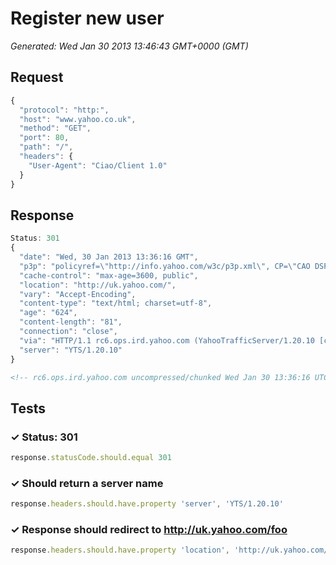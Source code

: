 # Register new user

*Generated: Wed Jan 30 2013 13:46:43 GMT+0000 (GMT)*
## Request
```javascript
{
  "protocol": "http:",
  "host": "www.yahoo.co.uk",
  "method": "GET",
  "port": 80,
  "path": "/",
  "headers": {
    "User-Agent": "Ciao/Client 1.0"
  }
}
```

## Response
```javascript
Status: 301
{
  "date": "Wed, 30 Jan 2013 13:36:16 GMT",
  "p3p": "policyref=\"http://info.yahoo.com/w3c/p3p.xml\", CP=\"CAO DSP COR CUR ADM DEV TAI PSA PSD IVAi IVDi CONi TELo OTPi OUR DELi SAMi OTRi UNRi PUBi IND PHY ONL UNI PUR FIN COM NAV INT DEM CNT STA POL HEA PRE LOC GOV\"",
  "cache-control": "max-age=3600, public",
  "location": "http://uk.yahoo.com/",
  "vary": "Accept-Encoding",
  "content-type": "text/html; charset=utf-8",
  "age": "624",
  "content-length": "81",
  "connection": "close",
  "via": "HTTP/1.1 rc6.ops.ird.yahoo.com (YahooTrafficServer/1.20.10 [cHs f ])",
  "server": "YTS/1.20.10"
}
```
```html
<!-- rc6.ops.ird.yahoo.com uncompressed/chunked Wed Jan 30 13:36:16 UTC 2013 -->

```

## Tests

### ✓ Status: 301
```javascript
response.statusCode.should.equal 301
```

### ✓ Should return a server name
```javascript
response.headers.should.have.property 'server', 'YTS/1.20.10'
```

### ✓ Response should redirect to http://uk.yahoo.com/foo
```javascript
response.headers.should.have.property 'location', 'http://uk.yahoo.com/'
```

